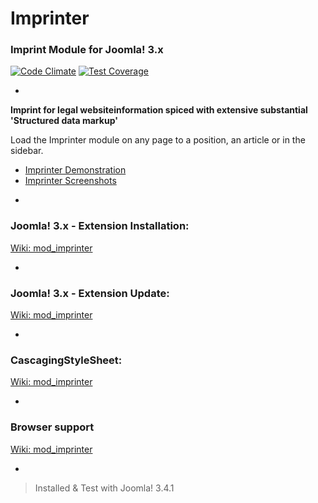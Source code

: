 # Imprinter
### Imprint Module for Joomla! 3.x

[![Code Climate](https://codeclimate.com/github/msritzenhoff/mod_imprinter/badges/gpa.svg)](https://codeclimate.com/github/msritzenhoff/mod_imprinter) [![Test Coverage](https://codeclimate.com/github/msritzenhoff/mod_imprinter/badges/coverage.svg)](https://codeclimate.com/github/msritzenhoff/mod_imprinter)

-
**Imprint for legal websiteinformation spiced with extensive substantial 'Structured data markup'**

Load the Imprinter module on any page to a position, an article or in the sidebar.

* [Imprinter Demonstration](http://interim-webmanagement.net/projekte/jmodule-imprinter)
* [Imprinter Screenshots](http://interim-webmanagement.net/projekte/jmodule-imprinter)

-
### Joomla! 3.x - Extension Installation:
[Wiki: mod_imprinter](https://github.com/msritzenhoff/mod_imprinter/wiki/Installation)

-
### Joomla! 3.x - Extension Update:
[Wiki: mod_imprinter](https://github.com/msritzenhoff/mod_imprinter/wiki/Update)

-
### CascagingStyleSheet:
[Wiki: mod_imprinter](https://github.com/msritzenhoff/mod_imprinter/wiki/CSS)

-
### Browser support
[Wiki: mod_imprinter](https://github.com/msritzenhoff/mod_imprinter/wiki/Browser-support)

-
> Installed & Test with Joomla! 3.4.1
